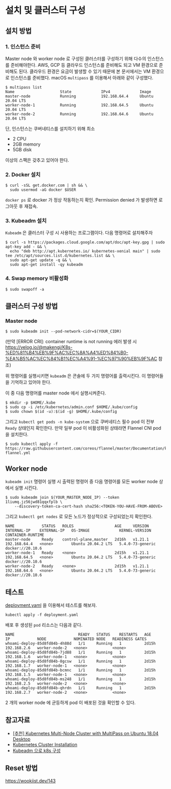 # 설치 및 클러스터 구성

## 설치 방법

### 1. 인스턴스 준비
Master node 와 worker node 로 구성된 클러스터를 구성하기 위해 다수의 인스턴스를 준비해야한다. 
AWS, GCP 등 클라우드 인스턴스를 준비해도 되고 VM 환경으로 준비해도 된다. 
클라우드 환경은 요금이 발생할 수 있기 때문에 본 문서에서는 VM 환경으로 인스턴스를 준비했다. 
macOS ```multipass``` 를 이용해서 아래와 같이 구성했다.

```
$ multipass list
Name                    State             IPv4             Image
master-node             Running           192.168.64.4     Ubuntu 20.04 LTS
worker-node-1           Running           192.168.64.5     Ubuntu 20.04 LTS
worker-node-2           Running           192.168.64.6     Ubuntu 20.04 LTS
```

단, 인스턴스는 쿠버네티스를 설치하기 위해 최소
* 2 CPU
* 2GB memory
* 5GB disk  

이상의 스팩은 갖추고 있어야 한다.

### 2. Docker 설치

```
$ curl -sSL get.docker.com | sh && \
  sudo usermod -aG docker $USER
```

```docker ps``` 로 docker 가 정상 작동하는지 확인. Permission denied 가 발생하면 로그아웃 후 재접속.

### 3. Kubeadm 설치

```Kubeadm``` 은 클러스터 구성 시 사용하는 프로그램이다. 다음 명령어로 설치해주자

```
$ curl -s https://packages.cloud.google.com/apt/doc/apt-key.gpg | sudo apt-key add - && \
  echo "deb http://apt.kubernetes.io/ kubernetes-xenial main" | sudo tee /etc/apt/sources.list.d/kubernetes.list && \
  sudo apt-get update -q && \
  sudo apt-get install -qy kubeadm
```

### 4. Swap memory 비활성화

```
$ sudo swapoff -a
```

## 클러스터 구성 방법

### Master node

```
$ sudo kubeadm init --pod-network-cidr=$(YOUR_CIDR)
```

(만약 [ERROR CRI]: container runtime is not running 에러 발생 시 https://velog.io/@makengi/K8s-%ED%81%B4%EB%9F%AC%EC%8A%A4%ED%84%B0-%EA%B5%AC%EC%84%B1%EC%A4%91-%EC%97%90%EB%9F%AC 참조)

위 명령어를 실행시키면 ```kubeadm``` 은 콘솔에 두 가지 명령어를 출력시킨다. 이 명령어들을 기억하고 있어야 한다.

이 중 다음 명령어를 master node 에서 실행시켜준다.

```
$ mkdir -p $HOME/.kube
$ sudo cp -i /etc/kubernetes/admin.conf $HOME/.kube/config
$ sudo chown $(id -u):$(id -g) $HOME/.kube/config
```

그리고 ```kubectl get pods -n kube-system``` 으로 쿠버네티스 필수 pod 이 전부 ```Ready``` 상태인지 확인한다.
만약 일부 pod 이 비활성화된 상태라면 Flannel CNI pod 을 설치한다.

```
$ sudo kubectl apply -f https://raw.githubusercontent.com/coreos/flannel/master/Documentation/kube-flannel.yml
```

## Worker node
```kubeadm init``` 명령어 실행 시 출력된 명령어 중 다음 명령어를 모든 worker node 상에서 실행 시킨다.

```
$ sudo kubeadm join $(YOUR_MASTER_NODE_IP) --token 1liumq.jz56jwd81qqxfplb \
    --discovery-token-ca-cert-hash sha256:<TOKEN-YOU-HAVE-FROM-ABOVE>
```

그리고 ```kubectl get nodes``` 로 모든 노드가 정상적으로 구성되었는지 확인한다.

```
NAME            STATUS   ROLES                  AGE     VERSION   INTERNAL-IP    EXTERNAL-IP   OS-IMAGE             KERNEL-VERSION     CONTAINER-RUNTIME
master-node     Ready    control-plane,master   2d16h   v1.21.1   192.168.64.4   <none>        Ubuntu 20.04.2 LTS   5.4.0-73-generic   docker://20.10.6
worker-node-1   Ready    <none>                 2d15h   v1.21.1   192.168.64.5   <none>        Ubuntu 20.04.2 LTS   5.4.0-73-generic   docker://20.10.6
worker-node-2   Ready    <none>                 2d15h   v1.21.1   192.168.64.6   <none>        Ubuntu 20.04.2 LTS   5.4.0-73-generic   docker://20.10.6
```

## 테스트

[deployment.yaml](./deployment.yaml) 을 이용해서 테스트를 해보자.

```kubectl apply -f deployment.yaml```

배포 후 생성된 ```pod``` 리소스는 다음과 같다.

```
NAME                            READY   STATUS    RESTARTS   AGE     IP            NODE            NOMINATED NODE   READINESS GATES
whoami-deploy-85d8fd84b-4h88d   1/1     Running   1          2d15h   192.168.2.6   worker-node-2   <none>           <none>
whoami-deploy-85d8fd84b-7jd88   1/1     Running   1          2d15h   192.168.1.6   worker-node-1   <none>           <none>
whoami-deploy-85d8fd84b-8gcsw   1/1     Running   1          2d15h   192.168.1.7   worker-node-1   <none>           <none>
whoami-deploy-85d8fd84b-bcmnc   1/1     Running   1          2d15h   192.168.1.5   worker-node-1   <none>           <none>
whoami-deploy-85d8fd84b-ms248   1/1     Running   1          2d15h   192.168.2.5   worker-node-2   <none>           <none>
whoami-deploy-85d8fd84b-qhrdn   1/1     Running   1          2d15h   192.168.2.7   worker-node-2   <none>           <none>
```

2 개의 worker node 에 균등하게 pod 이 배포된 것을 확인할 수 있다.

## 참고자료
* [[추천] Kubernetes Multi-Node Cluster with MultiPass on Ubuntu 18.04 Desktop](https://medium.com/platformer-blog/kubernetes-multi-node-cluster-with-multipass-on-ubuntu-18-04-desktop-f80b92b1c6a7)
* [Kubernetes Cluster Installation](https://velog.io/@dry8r3ad/Kubernetes-Cluster-Installation)
* [Kubeadm 으로 k8s 구성](https://velog.io/@seunghyeon/Kubeadm%EC%9C%BC%EB%A1%9C-K8S-%EA%B5%AC%EC%84%B1)

## Reset 방법
https://wookiist.dev/143
